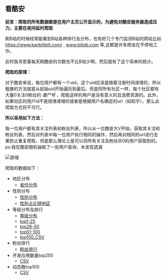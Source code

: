 ## 看酷安

**前言：爬取的所有数据都是在用户主页公开显示的，为避免对酷安服务器造成压力，主要在夜间延时爬取**



刷B站的时候经常能看到B站各种排行及分布，也有好几个专门监测B站的网站比如 https://www.kanbilibili.com/ , www.biliob.com 等,这都是许多爬虫在不停地工作。

此时我寻思着每天刷酷安的次数也不比B站少啊，然后就有了这个简单的统计。

**爬取的原理：**

  对于酷安来说，每位用户都有一个uid，这个uid应该是随着注册时间递增的，所以粗暴的方法就是从起始uid开始遍历到最后。但是同所有社区一样，每个社区都有大量0关注0粉丝的 *僵尸号* ，爬取这样的用户是没有意义的且浪费资源的。此外，如果社区的用户id不是规律递增的或者是根据用户名确定的url（如知乎），那么此爬取方式将不可行。

  **所以采用如下方法：**

  每一位用户都有其关注列表和粉丝列表，所以从一位酷安大V开始，获取其关注和粉丝列表，然后对列表中每一位用户执行相同的操作，然后再对相同的url进行去重防止重复爬取，但是那么理论上是可以将所有关注及粉丝非0的用户获取到的。ps:我在酷安随机抽取了一些用户查询，未发现遗漏

![原理](https://raw.githubusercontent.com/amchii/CoolApk/master/coolapk/cool.gif)

爬取的数据如下：

- 地区分布
  - [省份分布](https://amchii.github.io/CoolApk/coolapk/province/)
- 性别分布
  - [性别分布](https://amchii.github.io/CoolApk/coolapk/gender)
  - [性别占比随地区](https://amchii.github.io/CoolApk/coolapk/gender/gender_by_province/)
- 等级分布及排行
  - [等级分布](https://amchii.github.io/CoolApk/coolapk/level/)
  - [top1-25](https://amchii.github.io/CoolApk/coolapk/level/top100/top1-25/)
  - [top26-50](https://amchii.github.io/CoolApk/coolapk/level/top100/top26-50/)
  - [top51-100](https://amchii.github.io/CoolApk/coolapk/level/top100/top51-100/)
  - [top100_CSV](https://github.com/amchii/CoolApk/blob/master/coolapk/level/top100/top100.csv)
- 粉丝排行
  - [粉丝排行](https://amchii.github.io/CoolApk/coolapk/fans/)
- 开发应用数量top250
  - [CSV](https://github.com/amchii/CoolApk/blob/master/coolapk/developer/developer.csv)
- 动态数top100
  - [CSV](https://github.com/amchii/CoolApk/blob/master/coolapk/feed/feed_top100.csv)